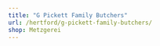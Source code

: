 ```yaml
---
title: "G Pickett Family Butchers"
url: /hertford/g-pickett-family-butchers/
shop: Metzgerei
---
```

